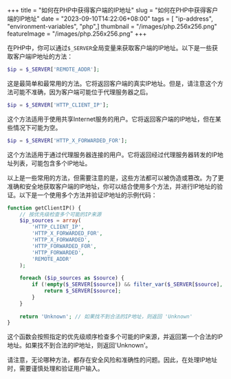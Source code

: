 +++
title = "如何在PHP中获得客户端的IP地址"
slug = "如何在PHP中获得客户端的IP地址"
date = "2023-09-10T14:22:06+08:00"
tags = [ "ip-address", "environment-variables", "php",]
thumbnail = "/images/php.256x256.png"
featureImage = "/images/php.256x256.png"
+++


在PHP中，你可以通过`$_SERVER`全局变量来获取客户端的IP地址。以下是一些获取客户端IP地址的方法：

```php
$ip = $_SERVER['REMOTE_ADDR'];
```

这是最简单和最常用的方法。它将返回客户端的真实IP地址。但是，请注意这个方法可能不准确，因为客户端可能位于代理服务器之后。

```php
$ip = $_SERVER['HTTP_CLIENT_IP'];
```

这个方法适用于使用共享Internet服务的用户。它将返回客户端的IP地址，但在某些情况下可能为空。

```php
$ip = $_SERVER['HTTP_X_FORWARDED_FOR'];
```

这个方法适用于通过代理服务器连接的用户。它将返回经过代理服务器转发的IP地址列表，可能包含多个IP地址。

以上是一些常用的方法，但需要注意的是，这些方法都可以被伪造或篡改。为了更准确和安全地获取客户端的IP地址，你可以结合使用多个方法，并进行IP地址的验证。以下是一个使用多个方法并验证IP地址的示例代码：

```php
function getClientIP() {
    // 按优先级检查多个可能的IP来源
    $ip_sources = array(
        'HTTP_CLIENT_IP', 
        'HTTP_X_FORWARDED_FOR', 
        'HTTP_X_FORWARDED', 
        'HTTP_FORWARDED_FOR', 
        'HTTP_FORWARDED', 
        'REMOTE_ADDR'
    );
    
    foreach ($ip_sources as $source) {
        if (!empty($_SERVER[$source]) && filter_var($_SERVER[$source], FILTER_VALIDATE_IP)) {
            return $_SERVER[$source];
        }
    }
    
    return 'Unknown'; // 如果找不到合法的IP地址，则返回 'Unknown'
}
```

这个函数会按照指定的优先级顺序检查多个可能的IP来源，并返回第一个合法的IP地址。如果找不到合法的IP地址，则返回'Unknown'。

请注意，无论哪种方法，都存在安全风险和准确性的问题。因此，在处理IP地址时，需要谨慎处理和验证用户输入。



